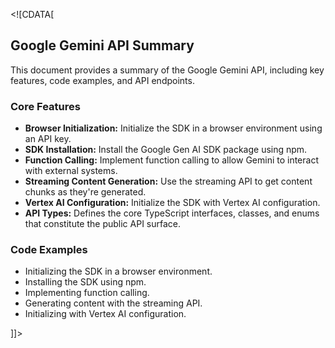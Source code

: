 <!\[CDATA[
## Google Gemini API Summary

This document provides a summary of the Google Gemini API, including key features, code examples, and API endpoints.

### Core Features

*   **Browser Initialization:** Initialize the SDK in a browser environment using an API key.
*   **SDK Installation:** Install the Google Gen AI SDK package using npm.
*   **Function Calling:** Implement function calling to allow Gemini to interact with external systems.
*   **Streaming Content Generation:** Use the streaming API to get content chunks as they're generated.
*   **Vertex AI Configuration:** Initialize the SDK with Vertex AI configuration.
*   **API Types:** Defines the core TypeScript interfaces, classes, and enums that constitute the public API surface.

### Code Examples

*   Initializing the SDK in a browser environment.
*   Installing the SDK using npm.
*   Implementing function calling.
*   Generating content with the streaming API.
*   Initializing with Vertex AI configuration.

]]>